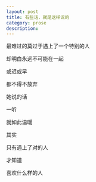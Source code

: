 ```yaml
---
layout: post
title: 有些话，就是这样说的
category: prose
description: 
---
```



最难过的莫过于遇上了一个特别的人

却明白永远不可能在一起

或迟或早

都不得不放弃



她说的话

一听

就如此温暖


其实

只有遇上了对的人

才知道

喜欢什么样的人

